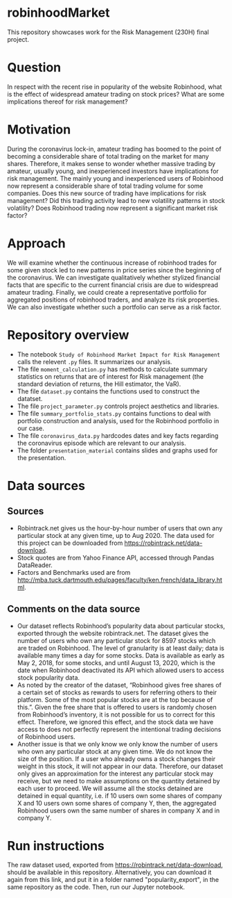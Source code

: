 # robinhoodMarket
This repository showcases work for the Risk Management (230H) final project.

# Question
In respect with the recent rise in popularity of the website Robinhood, what is the effect of widespread amateur trading on stock prices? What are some implications thereof for risk management?

# Motivation
During the coronavirus lock-in, amateur trading has boomed to the point of becoming a considerable share of total trading 
on the market for many shares. Therefore, it makes sense to wonder whether massive trading by 
amateur, usually young, and inexperienced investors have implications for risk management. The mainly young and inexperienced 
users of Robinhood now represent a considerable share of total trading volume for some companies. 
Does this new source of trading have implications for risk management? Did this trading activity lead to new volatility 
patterns in stock volatility? Does Robinhood trading now represent a significant market risk factor?


# Approach
We will examine whether the continuous increase of robinhood trades for some given stock led to new patterns in price series since the beginning of the coronavirus. We can investigate qualitatively whether stylized financial facts that are specific to the current 
financial crisis are due to widespread amateur trading.
Finally, we could create a representative portfolio for aggregated positions of robinhood traders, and analyze its risk properties. We can also investigate whether such a portfolio can serve as a risk factor.

# Repository overview
* The notebook `Study of Robinhood Market Impact for Risk Management` calls the relevent `.py` files. It summarizes our analysis.
* The file ```moment_calculation.py``` has methods to calculate summary statistics on returns that are of interest for Risk management
(the standard deviation of returns, the Hill estimator, the VaR).
* The file `dataset.py` contains the functions used to construct the datatset.
* The file `project_parameter.py` controls project aesthetics and libraries.
* The file `summary_portfolio_stats.py` contains functions to deal with portfolio construction and analysis, used for the Robinhood portfolio in our case.
* The file `coronavirus_data.py` hardcodes dates and key facts regarding the coronavirus episode which are relevant to our analysis.
* The folder `presentation_material` contains slides and graphs used for the presentation.

# Data sources
## Sources
* Robintrack.net gives us the hour-by-hour number of users that own any particular stock at any given time, up to Aug 2020.
The data used for this project can be downloaded from https://robintrack.net/data-download.
* Stock quotes are from Yahoo Finance API, accessed through Pandas DataReader.
* Factors and Benchmarks used are from http://mba.tuck.dartmouth.edu/pages/faculty/ken.french/data_library.html.

## Comments on the data source
* Our dataset reflects Robinhood’s popularity data about particular stocks, exported 
through the website robintrack.net. The dataset gives the number of users who own 
any particular stock for 8597 stocks which are traded on Robinhood. The level of 
granularity is at least daily; data is available many times a day for some stocks. 
Data is available as early as May 2, 2018, for some stocks, and until August 13, 
2020, which is the date when Robinhood deactivated its API which allowed users to 
access stock popularity data. 
* As noted by the creator of the dataset, “Robinhood gives free shares of a certain 
set of stocks as rewards to users for referring others to their platform. Some of the 
most popular stocks are at the top because of this.”. Given the free share that is 
offered to users is randomly chosen from Robinhood’s inventory, it is not possible 
for us to correct for this effect. Therefore, we ignored this effect, and the stock 
data we have access to does not perfectly represent the intentional trading decisions 
of Robinhood users.
* Another issue is that we only know we only know the number of users who own any 
particular stock at any given time. We do not know the size of the position. If a 
user who already owns a stock changes their weight in this stock, it will not appear 
in our data. Therefore, our dataset only gives an approximation for the interest any
 particular stock may receive, but we need to make assumptions on the quantity 
 detained by each user to proceed. We will assume all the stocks detained are 
 detained in equal quantity, i.e. if 10 users own some shares of company X and 10 
 users own some shares of company Y, then, the aggregated Robinhood users own the 
 same number of shares in company X and in company Y.

# Run instructions
The raw dataset used, exported from https://robintrack.net/data-download, should be available in this repository. Alternatively, you can download it 
again from this link, and put it in a folder named "popularity_export", in the same repository as the code. Then, run our Jupyter notebook.
